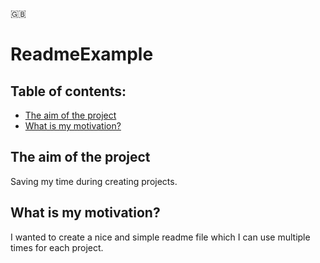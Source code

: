 🇬🇧

# ReadmeExample

## Table of contents:

- [The aim of the project](#the-aim-of-the-project)
- [What is my motivation?](#what-is-my-motivation)

## The aim of the project

Saving my time during creating projects.

## What is my motivation?

I wanted to create a nice and simple readme file which I can use multiple times for each project.
